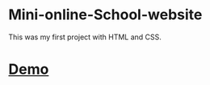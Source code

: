 # Mini-online-School-website
This was my first project with HTML and CSS.

# [Demo](https://fatemehrezwani.github.io/Mini-online-School-website/)
